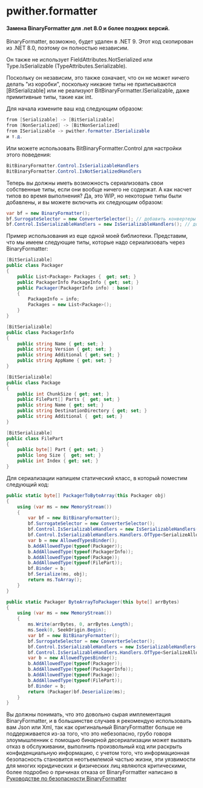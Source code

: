 # pwither.formatter
#### Замена BinaryFormatter для .net 8.0 и более поздних версий.

BinaryFormatter, возможно, будет удален в .NET 9. Этот код скопирован из .NET 8.0, поэтому он полностью независим.

Он также не использует FieldAttributes.NotSerialized или Type.IsSerializable (TypeAttributes.Serializable).

Поскольку он независим, это также означает, что он не может ничего делать "из коробки", поскольку никакие типы не приписываются [BitSerializable] или не реализуют BitBinaryFormatter.ISerializable, даже примитивные типы, такие как int. 

Для начала измените ваш код следующим образом:
```csharp
from [Serializable] -> [BitSerializable]
from [NonSerialized] -> [BitNonSerialized]
from ISerializable -> pwither.formatter.ISerializable
и т.д.
```
Или можете использовать BitBinaryFormatter.Control для настройки этого поведения:
```csharp
BitBinaryFormatter.Control.IsSerializableHandlers
BitBinaryFormatter.Control.IsNotSerializedHandlers
```
Теперь вы должны иметь возможность сериализовать свои собственные типы, если они вообще ничего не содержат.
А как насчет типов во время выполнения? Да, это WIP, но некоторые типы были добавлены, и вы можете включить их следующим образом:
```csharp
var bf = new BinaryFormatter();
bf.SurrogateSelector = new ConverterSelector(); // добавить конвертеры по умолчанию, в настоящее время это Dictionary<,>, HashSet<>.
bf.Control.IsSerializableHandlers = new IsSerializableHandlers(); // добавляет обработчики IsSerializable по умолчанию, в настоящее время примитивные типы, List<>, Stack<>, DateTime, KeyValuePair<,>, и т.д.
```
Пример использования из еще одной моей библиотеки.
Представим, что мы имеем следующие типы, которые надо сериализовать через BinaryFormatter:
```csharp
[BitSerializable]
public class Packager
{
    public List<Package> Packages {  get; set; }
    public PackagerInfo PackageInfo { get; set; }
    public Packager(PackagerInfo info) : base()
    {
        PackageInfo = info;
        Packages = new List<Package>();
    }
}

[BitSerializable]
public class PackagerInfo
{
    public string Name { get; set; }
    public string Version { get; set; }
    public string Additional { get; set; }
    public string AppName { get; set; }
}

[BitSerializable]
public class Package
{
    public int ChunkSize { get; set; }
    public FilePart[] Parts {  get; set; }
    public string Name { get; set; }
    public string DestinationDirectory { get; set; }
    public string Additional {  get; set; }
}

[BitSerializable]
public class FilePart
{
    public byte[] Part { get; set; }
    public long Size {  get; set; }
    public int Index { get; set; }
}
```
Для сериализации напишем статический класс, в который поместим следующий код:
```csharp
public static byte[] PackagerToByteArray(this Packager obj)
{
    using (var ms = new MemoryStream())
    {
        var bf = new BitBinaryFormatter();
        bf.SurrogateSelector = new ConverterSelector();
        bf.Control.IsSerializableHandlers = new IsSerializableHandlers();
        bf.Control.IsSerializableHandlers.Handlers.OfType<SerializeAllowedTypes>().Single().AllowedTypes.Add(typeof(object));
        var b = new AllowedTypesBinder();
        b.AddAllowedType(typeof(Packager));
        b.AddAllowedType(typeof(PackagerInfo));
        b.AddAllowedType(typeof(Package));
        b.AddAllowedType(typeof(FilePart));
        bf.Binder = b;
        bf.Serialize(ms, obj);
        return ms.ToArray();
    }
}

public static Packager ByteArrayToPackager(this byte[] arrBytes)
{
    using (var ms = new MemoryStream())
    {
        ms.Write(arrBytes, 0, arrBytes.Length);
        ms.Seek(0, SeekOrigin.Begin);
        var bf = new BitBinaryFormatter();
        bf.SurrogateSelector = new ConverterSelector();
        bf.Control.IsSerializableHandlers = new IsSerializableHandlers();
        bf.Control.IsSerializableHandlers.Handlers.OfType<SerializeAllowedTypes>().Single().AllowedTypes.Add(typeof(object));
        var b = new AllowedTypesBinder();
        b.AddAllowedType(typeof(Packager));
        b.AddAllowedType(typeof(PackagerInfo));
        b.AddAllowedType(typeof(Package));
        b.AddAllowedType(typeof(FilePart));
        bf.Binder = b;
        return (Packager)bf.Deserialize(ms);
    }
}
```
Вы должны понимать, что это довольно сырая имплементация BinaryFormatter, и в большинстве случаев я рекомендую использовать вам Json или Xml, так как оригинальный BinaryFormatter больше не поддерживается из-за того, что это небезопасно, грубо говоря злоумышленник с помощью бинарной десериализации может вызвать отказ в обслуживании, выполнить произвольный код или раскрыть конфиденциальную информацию, с учетом того, что информационная безопасность становится неотъемлемой частью жизни, эти уязвимости для многих юридических и физических лиц являются критическими, более подробно о причинах отказа от BinaryFormatter написано в [Руководстве по безопасности BinaryFormatter](https://learn.microsoft.com/ru-ru/dotnet/standard/serialization/binaryformatter-security-guide "странице Microsoft")
